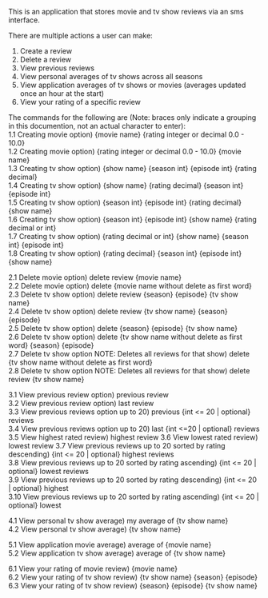 This is an application that stores movie and tv show reviews via an sms interface.

There are multiple actions a user can make:
1) Create a review
2) Delete a review
3) View previous reviews
4) View personal averages of tv shows across all seasons
5) View application averages of tv shows or movies (averages updated once an hour at the start)
6) View your rating of a specific review


The commands for the following are (Note: braces only indicate a grouping in this documention, not an actual character to enter):  
1.1 Creating movie option) {movie name} {rating integer or decimal 0.0 - 10.0}  
1.2 Creating movie option) {rating integer or decimal 0.0 - 10.0} {movie name}  
1.3 Creating tv show option) {show name} {season int} {episode int} {rating decimal}  
1.4 Creating tv show option) {show name} {rating decimal} {season int} {episode int}  
1.5 Creating tv show option) {season int} {episode int} {rating decimal} {show name}  
1.6 Creating tv show option) {season int} {episode int} {show name} {rating decimal or int}  
1.7 Creating tv show option) {rating decimal or int} {show name} {season int} {episode int}  
1.8 Creating tv show option) {rating decimal} {season int} {episode int} {show name}  

2.1 Delete movie option) delete review {movie name}  
2.2 Delete movie option) delete {movie name without delete as first word}  
2.3 Delete tv show option) delete review {season} {episode} {tv show name}  
2.4 Delete tv show option) delete review {tv show name} {season} {episode}  
2.5 Delete tv show option) delete {season} {episode} {tv show name}  
2.6 Delete tv show option) delete {tv show name without delete as first word} {season} {episode}  
2.7 Delete tv show option NOTE: Deletes all reviews for that show) delete {tv show name without delete as first word}  
2.8 Delete tv show option NOTE: Deletes all reviews for that show) delete review {tv show name}  

3.1 View previous review option) previous review  
3.2 View previous review option) last review  
3.3 View previous reviews option up to 20) previous {int <= 20 | optional} reviews  
3.4 View previous reviews option up to 20) last {int <=20 | optional} reviews  
3.5 View highest rated review) highest review
3.6 View lowest rated review) lowest review
3.7 View previous reviews up to 20 sorted by rating descending) {int <= 20 | optional} highest reviews  
3.8 View previous reviews up to 20 sorted by rating ascending) {int <= 20 | optional} lowest reviews  
3.9 View previous reviews up to 20 sorted by rating descending) {int <= 20 | optional} highest  
3.10 View previous reviews up to 20 sorted by rating ascending) {int <= 20 | optional} lowest  


4.1 View personal tv show average) my average of {tv show name}  
4.2 View personal tv show average) {tv show name}  

5.1 View application movie average) average of {movie name}  
5.2 View application tv show average) average of {tv show name}  

6.1 View your rating of movie review) {movie name}  
6.2 View your rating of tv show review) {tv show name} {season} {episode}  
6.3 View your rating of tv show review) {season} {episode} {tv show name}